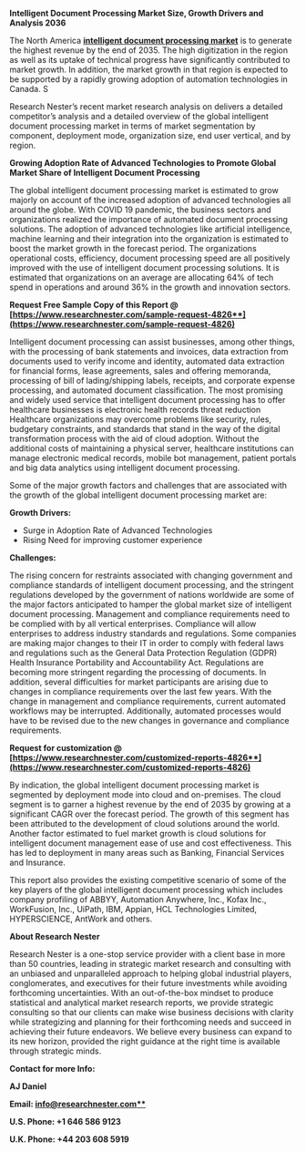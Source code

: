 ﻿**Intelligent Document Processing Market Size, Growth Drivers and Analysis 2036** 

The North America [**intelligent document processing market**](https://www.researchnester.com/reports/intelligent-document-processing-market/4826) is to generate the highest revenue by the end of 2035. The high digitization in the region as well as its uptake of technical progress have significantly contributed to market growth. In addition, the market growth in that region is expected to be supported by a rapidly growing adoption of automation technologies in Canada. S

Research Nester’s recent market research analysis on delivers a detailed competitor’s analysis and a detailed overview of the global intelligent document processing market in terms of market segmentation by component, deployment mode, organization size, end user vertical, and by region. 

**Growing Adoption Rate of Advanced Technologies to Promote Global Market Share of Intelligent Document Processing**

The global intelligent document processing market is estimated to grow majorly on account of the increased adoption of advanced technologies all around the globe. With COVID 19 pandemic, the business sectors and organizations realized the importance of automated document processing solutions. The adoption of advanced technologies like artificial intelligence, machine learning and their integration into the organization is estimated to boost the market growth in the forecast period. The organizations operational costs, efficiency, document processing speed are all positively improved with the use of intelligent document processing solutions. It is estimated that organizations on an average are allocating 64% of tech spend in operations and around 36% in the growth and innovation sectors. 

**Request Free Sample Copy of this Report @ [https://www.researchnester.com/sample-request-4826**](https://www.researchnester.com/sample-request-4826)**

Intelligent document processing can assist businesses, among other things, with the processing of bank statements and invoices, data extraction from documents used to verify income and identity, automated data extraction for financial forms, lease agreements, sales and offering memoranda, processing of bill of lading/shipping labels, receipts, and corporate expense processing, and automated document classification. The most promising and widely used service that intelligent document processing has to offer healthcare businesses is electronic health records threat reduction Healthcare organizations may overcome problems like security, rules, budgetary constraints, and standards that stand in the way of the digital transformation process with the aid of cloud adoption. Without the additional costs of maintaining a physical server, healthcare institutions can manage electronic medical records, mobile bot management, patient portals and big data analytics using intelligent document processing.

Some of the major growth factors and challenges that are associated with the growth of the global intelligent document processing market are:

**Growth Drivers:**

- Surge in Adoption Rate of Advanced Technologies
- Rising Need for improving customer experience

**Challenges:**

The rising concern for restraints associated with changing government and compliance standards of intelligent document processing, and the stringent regulations developed by the government of nations worldwide are some of the major factors anticipated to hamper the global market size of intelligent document processing. Management and compliance requirements need to be complied with by all vertical enterprises. Compliance will allow enterprises to address industry standards and regulations. Some companies are making major changes to their IT in order to comply with federal laws and regulations such as the General Data Protection Regulation (GDPR) Health Insurance Portability and Accountability Act. Regulations are becoming more stringent regarding the processing of documents. In addition, several difficulties for market participants are arising due to changes in compliance requirements over the last few years. With the change in management and compliance requirements, current automated workflows may be interrupted. Additionally, automated processes would have to be revised due to the new changes in governance and compliance requirements.

**Request for customization @ [https://www.researchnester.com/customized-reports-4826**](https://www.researchnester.com/customized-reports-4826)**

By indication, the global intelligent document processing market is segmented by deployment mode into cloud and on-premises. The cloud segment is to garner a highest revenue by the end of 2035 by growing at a significant CAGR over the forecast period. The growth of this segment has been attributed to the development of cloud solutions around the world. Another factor estimated to fuel market growth is cloud solutions for intelligent document management ease of use and cost effectiveness. This has led to deployment in many areas such as Banking, Financial Services and Insurance.

This report also provides the existing competitive scenario of some of the key players of the global intelligent document processing which includes company profiling of ABBYY, Automation Anywhere, Inc., Kofax Inc., WorkFusion, Inc., UiPath, IBM, Appian, HCL Technologies Limited, HYPERSCIENCE, AntWork and others.

**About Research Nester**

Research Nester is a one-stop service provider with a client base in more than 50 countries, leading in strategic market research and consulting with an unbiased and unparalleled approach to helping global industrial players, conglomerates, and executives for their future investments while avoiding forthcoming uncertainties. With an out-of-the-box mindset to produce statistical and analytical market research reports, we provide strategic consulting so that our clients can make wise business decisions with clarity while strategizing and planning for their forthcoming needs and succeed in achieving their future endeavors. We believe every business can expand to its new horizon, provided the right guidance at the right time is available through strategic minds.

**Contact for more Info:**

**AJ Daniel**

**Email: [info@researchnester.com**](mailto:info@researchnester.com)**

**U.S. Phone: +1 646 586 9123** 

**U.K. Phone: +44 203 608 5919**
